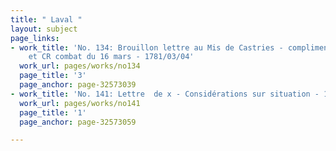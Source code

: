 ```yaml
---
title: " Laval "
layout: subject
page_links:
- work_title: 'No. 134: Brouillon lettre au Mis de Castries - compliment pour nomination
    et CR combat du 16 mars - 1781/03/04'
  work_url: pages/works/no134
  page_title: '3'
  page_anchor: page-32573039
- work_title: 'No. 141: Lettre  de x - Considérations sur situation - 1781/09/30'
  work_url: pages/works/no141
  page_title: '1'
  page_anchor: page-32573059

---
```

